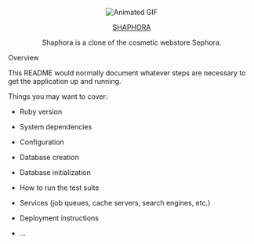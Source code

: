 
<p align="center">
  <img src="https://github.com/shannale/Shaphora/blob/main/makeup.gif" alt="Animated GIF">
</p>

<div style="text-align: center;">
  <a href="https://shaphora-e331876b9fde.herokuapp.com/">SHAPHORA</a>
</div>

<p align="center">
Shaphora is a clone of the cosmetic webstore Sephora. <br>
</p>

<di align="center">  Overview
</div>



This README would normally document whatever steps are necessary to get the
application up and running.

Things you may want to cover:

* Ruby version

* System dependencies

* Configuration

* Database creation

* Database initialization

* How to run the test suite

* Services (job queues, cache servers, search engines, etc.)

* Deployment instructions

* ...
